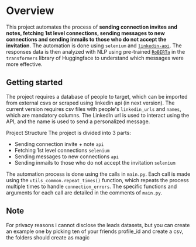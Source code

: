 # Overview
This project automates the process of **sending connection invites and notes, fetching 1st level connections, sending messages to new connections and sending inmails to those who do not accept the invitation**. The automation is done using `selenium` and [`linkedin-api`](https://github.com/tomquirk/linkedin-api). The responses data is then analyzed with NLP using pre-trained [`RoBERTa`](https://huggingface.co/docs/transformers/model_doc/roberta) in the `transformers` library of Huggingface to understand which messages were more effective.


## Getting started
The project requires a database of people to target, which can be imported from external csvs or scraped using linkedin api (in next version). The current version requires csv files with people's `linkedin_urls` and `names`, which are mandatory columns. The LinkedIn url is used to interact using the API, and the name is used to send a personalized message.

Project Structure
The project is divided into 3 parts:

- Sending connection invite + note `api`
- Fetching 1st level connections `selenium`
- Sending messages to new connections `api`
- Sending inmails to those who do not accept the invitation `selenium`

The automation process is done using the calls in `main.py`. Each call is made using the `utils_common.repeat_times()` function, which repeats the process multiple times to handle `connection_errors`. The specific functions and arguments for each call are detailed in the comments of `main.py`.

## Note
For privacy reasons i cannot disclose the leads datasets, but you can create an example one by picking ten of your friends profile_id and create a csv, the folders should create as magic
